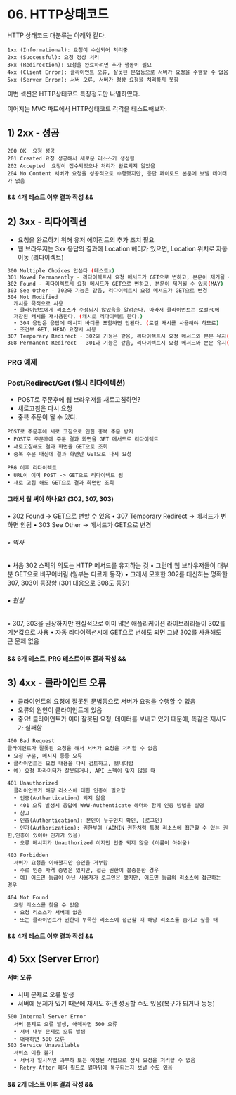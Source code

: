 # 06. HTTP상태코드

HTTP 상태코드 대분류는 아래와 같다.

~~~
1xx (Informational): 요청이 수신되어 처리중
2xx (Successful): 요청 정상 처리
3xx (Redirection): 요청을 완료하려면 추가 행동이 필요
4xx (Client Error): 클라이언트 오류, 잘못된 문법등으로 서버가 요청을 수행할 수 없음
5xx (Server Error): 서버 오류, 서버가 정상 요청을 처리하지 못함
~~~



이번 섹션은 HTTP상태코드 특징정도만 나열하였다.

이어지는 MVC 파트에서 HTTP상태코드 각각을 테스트해보자.



## 1) 2xx - 성공

~~~
200 OK  요청 성공
201 Created 요청 성공해서 새로운 리소스가 생성됨
202 Accepted  요청이 접수되었으나 처리가 완료되지 않았음
204 No Content 서버가 요청을 성공적으로 수행했지만, 응답 페이로드 본문에 보낼 데이터가 없음
~~~



#### && 4개 테스트 이후 결과 작성 &&



## 2) 3xx - 리다이렉션

- 요청을 완료하기 위해 유저 에이전트의 추가 조치 필요
- 웹 브라우저는 3xx 응답의 결과에 Location 헤더가 있으면, Location 위치로 자동 이동 (리다이렉트)

~~~sh
300 Multiple Choices 안쓴다 (테스트x)
301 Moved Permanently - 리다이렉트시 요청 메서드가 GET으로 변하고, 본문이 제거될 수 있음(MAY) 
302 Found - 리다이렉트시 요청 메서드가 GET으로 변하고, 본문이 제거될 수 있음(MAY) 
303 See Other - 302와 기능은 같음, 리다이렉트시 요청 메서드가 GET으로 변경
304 Not Modified
  캐시를 목적으로 사용
  • 클라이언트에게 리소스가 수정되지 않았음을 알려준다. 따라서 클라이언트는 로컬PC에
  저장된 캐시를 재사용한다. (캐시로 리다이렉트 한다.)
  • 304 응답은 응답에 메시지 바디를 포함하면 안된다. (로컬 캐시를 사용해야 하므로)
  • 조건부 GET, HEAD 요청시 사용
307 Temporary Redirect - 302와 기능은 같음, 리다이렉트시 요청 메서드와 본문 유지(요청 메서드를 변경하면 안된다. MUST NOT) 
308 Permanent Redirect - 301과 기능은 같음, 리다이렉트시 요청 메서드와 본문 유지(처음 POST를 보내면 리다이렉트도 POST 유지)
~~~





### PRG 예제

### Post/Redirect/Get (일시 리다이렉션)

- POST로 주문후에 웹 브라우저를 새로고침하면?
- 새로고침은 다시 요청
- 중복 주문이 될 수 있다.

~~~
POST로 주문후에 새로 고침으로 인한 중복 주문 방지
• POST로 주문후에 주문 결과 화면을 GET 메서드로 리다이렉트
• 새로고침해도 결과 화면을 GET으로 조회
• 중복 주문 대신에 결과 화면만 GET으로 다시 요청

PRG 이후 리다이렉트
• URL이 이미 POST -> GET으로 리다이렉트 됨
• 새로 고침 해도 GET으로 결과 화면만 조회
~~~



#### 그래서 뭘 써야 하나요? (302, 307, 303)

• 302 Found -> GET으로 변할 수 있음
• 307 Temporary Redirect -> 메서드가 변하면 안됨
• 303 See Other -> 메서드가 GET으로 변경

###### • 역사

• 처음 302 스펙의 의도는 HTTP 메서드를 유지하는 것
• 그런데 웹 브라우저들이 대부분 GET으로 바꾸어버림 (일부는 다르게 동작)
• 그래서 모호한 302를 대신하는 명확한 307, 303이 등장함 (301 대응으로 308도 등장)

###### • 현실

• 307, 303을 권장하지만 현실적으로 이미 많은 애플리케이션 라이브러리들이 302를 기본값으로 사용
• 자동 리다이렉션시에 GET으로 변해도 되면 그냥 302를 사용해도 큰 문제 없음





#### && 6개 테스트,  PRG 테스트이후 결과 작성 &&



## 3) 4xx - 클라이언트 오류

- 클라이언트의 요청에 잘못된 문법등으로 서버가 요청을 수행할 수 없음
- 오류의 원인이 클라이언트에 있음
- 중요! 클라이언트가 이미 잘못된 요청, 데이터를 보내고 있기 때문에, 똑같은 재시도가 실패함





~~~
400 Bad Request
클라이언트가 잘못된 요청을 해서 서버가 요청을 처리할 수 없음
• 요청 구문, 메시지 등등 오류
• 클라이언트는 요청 내용을 다시 검토하고, 보내야함
• 예) 요청 파라미터가 잘못되거나, API 스펙이 맞지 않을 때

401 Unauthorized
  클라이언트가 해당 리소스에 대한 인증이 필요함
  • 인증(Authentication) 되지 않음
  • 401 오류 발생시 응답에 WWW-Authenticate 헤더와 함께 인증 방법을 설명
  • 참고
  • 인증(Authentication): 본인이 누구인지 확인, (로그인)
  • 인가(Authorization): 권한부여 (ADMIN 권한처럼 특정 리소스에 접근할 수 있는 권한,인증이 있어야 인가가 있음)
  • 오류 메시지가 Unauthorized 이지만 인증 되지 않음 (이름이 아쉬움)
  
403 Forbidden
  서버가 요청을 이해했지만 승인을 거부함
  • 주로 인증 자격 증명은 있지만, 접근 권한이 불충분한 경우
  • 예) 어드민 등급이 아닌 사용자가 로그인은 했지만, 어드민 등급의 리소스에 접근하는 경우
  
404 Not Found
  요청 리소스를 찾을 수 없음
  • 요청 리소스가 서버에 없음
  • 또는 클라이언트가 권한이 부족한 리소스에 접근할 때 해당 리소스를 숨기고 싶을 때
~~~



#### && 4개 테스트 이후 결과 작성 &&



## 4) 5xx (Server Error)

#### 서버 오류

- 서버 문제로 오류 발생
- 서버에 문제가 있기 때문에 재시도 하면 성공할 수도 있음(복구가 되거나 등등)



~~~
500 Internal Server Error
  서버 문제로 오류 발생, 애매하면 500 오류
  • 서버 내부 문제로 오류 발생
  • 애매하면 500 오류
503 Service Unavailable
  서비스 이용 불가
  • 서버가 일시적인 과부하 또는 예정된 작업으로 잠시 요청을 처리할 수 없음
  • Retry-After 헤더 필드로 얼마뒤에 복구되는지 보낼 수도 있음
~~~





#### && 2개 테스트 이후 결과 작성 &&

